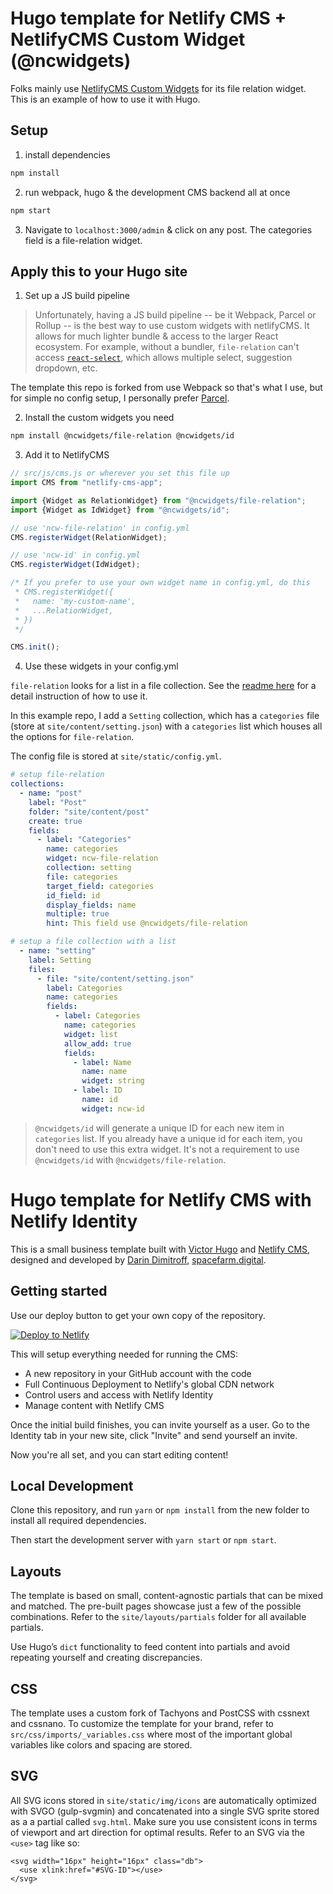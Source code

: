 # Hugo template for Netlify CMS + NetlifyCMS Custom Widget (@ncwidgets)

Folks mainly use [NetlifyCMS Custom Widgets](https://github.com/d4rekanguok/netlify-cms-widgets) for its file relation widget. This is an example of how to use it with Hugo.

## Setup

1. install dependencies

```bash
npm install
```

2. run webpack, hugo & the development CMS backend all at once

```bash
npm start
```

3. Navigate to `localhost:3000/admin` & click on any post. The categories field is a file-relation widget.

## Apply this to your Hugo site

1. Set up a JS build pipeline

> Unfortunately, having a JS build pipeline -- be it Webpack, Parcel or Rollup -- is the best way to use custom widgets with netlifyCMS. It allows for much lighter bundle & access to the larger React ecosystem. For example, without a bundler, `file-relation` can't access [`react-select`](https://react-select.com/home), which allows multiple select, suggestion dropdown, etc. 

The template this repo is forked from use Webpack so that's what I use, but for simple no config setup, I personally prefer [Parcel](https://parceljs.org/).

2. Install the custom widgets you need

```sh
npm install @ncwidgets/file-relation @ncwidgets/id
```

3. Add it to NetlifyCMS

```js
// src/js/cms.js or wherever you set this file up
import CMS from "netlify-cms-app";

import {Widget as RelationWidget} from "@ncwidgets/file-relation";
import {Widget as IdWidget} from "@ncwidgets/id";

// use 'ncw-file-relation' in config.yml
CMS.registerWidget(RelationWidget);

// use 'ncw-id' in config.yml
CMS.registerWidget(IdWidget);

/* If you prefer to use your own widget name in config.yml, do this
 * CMS.registerWidget({
 *   name: 'my-custom-name',
 *   ...RelationWidget, 
 * })
 */

CMS.init();
```

4. Use these widgets in your config.yml

`file-relation` looks for a list in a file collection. See the [readme here](https://github.com/d4rekanguok/netlify-cms-widgets/blob/master/packages/widget-file-relation/readme.md) for a detail instruction of how to use it.

In this example repo, I add a `Setting` collection, which has a `categories` file (store at `site/content/setting.json`) with a `categories` list which houses all the options for `file-relation`.

The config file is stored at `site/static/config.yml`.

```yml
# setup file-relation
collections:
  - name: "post"
    label: "Post"
    folder: "site/content/post"
    create: true
    fields:
      - label: "Categories"
        name: categories
        widget: ncw-file-relation
        collection: setting
        file: categories
        target_field: categories
        id_field: id
        display_fields: name
        multiple: true
        hint: This field use @ncwidgets/file-relation

# setup a file collection with a list
  - name: "setting"
    label: Setting
    files:
      - file: "site/content/setting.json"
        label: Categories
        name: categories
        fields:
          - label: Categories
            name: categories
            widget: list
            allow_add: true
            fields:
              - label: Name
                name: name
                widget: string
              - label: ID
                name: id
                widget: ncw-id
```

> `@ncwidgets/id` will generate a unique ID for each new item in `categories` list. If you already have a unique id for each item, you don't need to use this extra widget. It's not a requirement to use `@ncwidgets/id` with `@ncwidgets/file-relation`.

# Hugo template for Netlify CMS with Netlify Identity

This is a small business template built with [Victor Hugo](https://github.com/netlify/victor-hugo) and [Netlify CMS](https://github.com/netlify/netlify-cms), designed and developed by [Darin Dimitroff](http://www.darindimitroff.com/), [spacefarm.digital](https://www.spacefarm.digital).

## Getting started

Use our deploy button to get your own copy of the repository. 

[![Deploy to Netlify](https://www.netlify.com/img/deploy/button.svg)](https://app.netlify.com/start/deploy?repository=https://github.com/netlify-templates/one-click-hugo-cms&stack=cms)

This will setup everything needed for running the CMS:

* A new repository in your GitHub account with the code
* Full Continuous Deployment to Netlify's global CDN network
* Control users and access with Netlify Identity
* Manage content with Netlify CMS

Once the initial build finishes, you can invite yourself as a user. Go to the Identity tab in your new site, click "Invite" and send yourself an invite.

Now you're all set, and you can start editing content!

## Local Development

Clone this repository, and run `yarn` or `npm install` from the new folder to install all required dependencies.

Then start the development server with `yarn start` or `npm start`.

## Layouts

The template is based on small, content-agnostic partials that can be mixed and matched. The pre-built pages showcase just a few of the possible combinations. Refer to the `site/layouts/partials` folder for all available partials.

Use Hugo’s `dict` functionality to feed content into partials and avoid repeating yourself and creating discrepancies.

## CSS

The template uses a custom fork of Tachyons and PostCSS with cssnext and cssnano. To customize the template for your brand, refer to `src/css/imports/_variables.css` where most of the important global variables like colors and spacing are stored.

## SVG

All SVG icons stored in `site/static/img/icons` are automatically optimized with SVGO (gulp-svgmin) and concatenated into a single SVG sprite stored as a a partial called `svg.html`. Make sure you use consistent icons in terms of viewport and art direction for optimal results. Refer to an SVG via the `<use>` tag like so:

```
<svg width="16px" height="16px" class="db">
  <use xlink:href="#SVG-ID"></use>
</svg>
```
